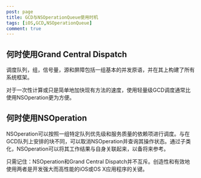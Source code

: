 ```yaml
---
post: page
title: GCD与NSOperationQueue使用时机
tags: [iOS,GCD,NSOperationQueue]
comment: true
---
```



## 何时使用Grand Central Dispatch
调度队列，组，信号量，源和屏障包括一组基本的并发原语，并在其上构建了所​​有系统框架。

对于一次性计算或只是简单地加快现有方法的速度，使用轻量级GCD调度通常比使用NSOperation更为方便。

## 何时使用NSOperation
NSOperation可以按照一组特定队列优先级和服务质量的依赖项进行调度。与在GCD队列上安排的块不同，可以取消NSOperation并查询其操作状态。通过子类化，NSOperation可以将其工作结果与自身关联起来，以备将来参考。

只需记住：NSOperation和Grand Central Dispatch并不互斥。创造性和有效地使用两者是开发强大而高性能的iOS或OS X应用程序的关键。
